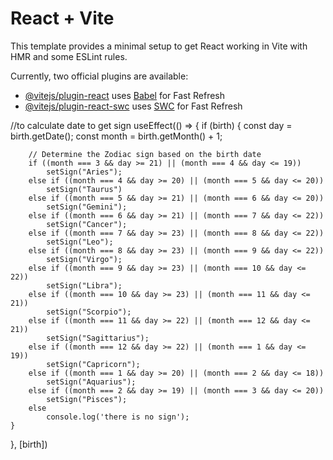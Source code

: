 # React + Vite

This template provides a minimal setup to get React working in Vite with HMR and some ESLint rules.

Currently, two official plugins are available:

- [@vitejs/plugin-react](https://github.com/vitejs/vite-plugin-react/blob/main/packages/plugin-react/README.md) uses [Babel](https://babeljs.io/) for Fast Refresh
- [@vitejs/plugin-react-swc](https://github.com/vitejs/vite-plugin-react-swc) uses [SWC](https://swc.rs/) for Fast Refresh


 //to calculate date to get sign
useEffect(() => {
    if (birth) {
        const day = birth.getDate();
        const month = birth.getMonth() + 1;

        // Determine the Zodiac sign based on the birth date
        if ((month === 3 && day >= 21) || (month === 4 && day <= 19))
            setSign("Aries");
        else if ((month === 4 && day >= 20) || (month === 5 && day <= 20))
            setSign("Taurus")
        else if ((month === 5 && day >= 21) || (month === 6 && day <= 20))
            setSign("Gemini");
        else if ((month === 6 && day >= 21) || (month === 7 && day <= 22))
            setSign("Cancer");
        else if ((month === 7 && day >= 23) || (month === 8 && day <= 22))
            setSign("Leo");
        else if ((month === 8 && day >= 23) || (month === 9 && day <= 22))
            setSign("Virgo");
        else if ((month === 9 && day >= 23) || (month === 10 && day <= 22))
            setSign("Libra");
        else if ((month === 10 && day >= 23) || (month === 11 && day <= 21))
            setSign("Scorpio");
        else if ((month === 11 && day >= 22) || (month === 12 && day <= 21))
            setSign("Sagittarius");
        else if ((month === 12 && day >= 22) || (month === 1 && day <= 19))
            setSign("Capricorn");
        else if ((month === 1 && day >= 20) || (month === 2 && day <= 18))
            setSign("Aquarius");
        else if ((month === 2 && day >= 19) || (month === 3 && day <= 20))
            setSign("Pisces");
        else
            console.log('there is no sign');
    }
}, [birth])